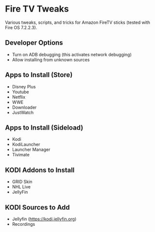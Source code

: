 # Fire TV Tweaks

Various tweaks, scripts, and tricks for Amazon FireTV sticks (tested with Fire OS 7.2.2.3).

## Developer Options

- Turn on ADB debugging (this activates network debugging)
- Allow installing from unknown sources

## Apps to Install (Store)

- Disney Plus
- Youtube
- Netflix
- WWE
- Downloader
- JustWatch

## Apps to Install (Sideload)

- Kodi
- KodiLauncher
- Launcher Manager
- Tivimate

## KODI Addons to Install

- GRID Skin
- NHL Live
- JellyFin

## KODI Sources to Add

- Jellyfin (https://kodi.jellyfin.org)
- Recordings
